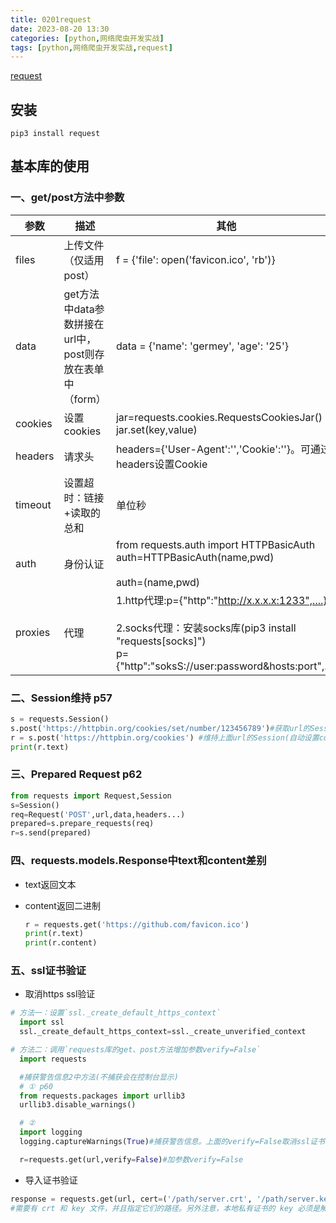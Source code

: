```yaml
---
title: 0201request
date: 2023-08-20 13:30
categories: [python,网络爬虫开发实战]
tags: [python,网络爬虫开发实战,request] 
---
```


[request](https://requests.readthedocs.io/)

## 安装

`pip3 install request`

## 基本库的使用

### 一、get/post方法中参数

参数|描述|其他
---|---|---
files|上传文件（仅适用post）| f = {'file': open('favicon.ico', 'rb')}
data|get方法中data参数拼接在url中，post则存放在表单中（form）|  data = {'name': 'germey', 'age': '25'}
cookies|设置cookies|jar=requests.cookies.RequestsCookiesJar()<br/>jar.set(key,value)<br/>
headers|请求头|headers={'User-Agent':'','Cookie':''}。可通过headers设置Cookie
timeout|设置超时：链接+读取的总和|单位秒
auth|身份认证|from requests.auth import HTTPBasicAuth<br/>auth=HTTPBasicAuth(name,pwd)<br/><br/>auth=(name,pwd)
proxies|代理|1.http代理:p={"http":"http://x.x.x.x:1233",....}<br/><br/>2.socks代理：安装socks库(pip3 install "requests[socks]")<br/>p={"http":"soksS://user:password&hosts:port",...}

### 二、Session维持 p57

```python
s = requests.Session()
s.post('https://httpbin.org/cookies/set/number/123456789')#获取url的Session(cookie)
r = s.post('https://httpbin.org/cookies') #维持上面url的Session(自动设置cookie)请求当前url
print(r.text)
```

### 三、Prepared Request p62

```python
from requests import Request,Session
s=Session()
req=Request('POST',url,data,headers...)
prepared=s.prepare_requests(req)
r=s.send(prepared)
```
### 四、requests.models.Response中text和content差别
- text返回文本
- content返回二进制
  
  ```python
  r = requests.get('https://github.com/favicon.ico')
  print(r.text)
  print(r.content)
  ```

### 五、ssl证书验证
- 取消https ssl验证

```python
# 方法一：设置`ssl._create_default_https_context`
  import ssl
  ssl._create_default_https_context=ssl._create_unverified_context

# 方法二：调用`requests库的get、post方法增加参数verify=False`
  import requests

  #捕获警告信息2中方法(不捕获会在控制台显示)
  # ① p60
  from requests.packages import urllib3
  urllib3.disable_warnings()

  # ②
  import logging
  logging.captureWarnings(True)#捕获警告信息。上面的verify=False取消ssl证书验证

  r=requests.get(url,verify=False)#加参数verify=False
```
- 导入证书验证

```python
response = requests.get(url, cert=('/path/server.crt', '/path/server.key'))
#需要有 crt 和 key 文件，并且指定它们的路径。另外注意，本地私有证书的 key 必须是解密状态，加密状态的 key 是不支持的。
```